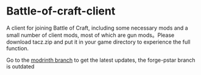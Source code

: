 # Battle-of-craft-client

A client for joining Battle of Craft, including some necessary mods and a small number of client mods, most of which are gun mods。Please download tacz.zip and put it in your game directory to experience the full function.

Go to the [modrinth branch](https://github.com/xjjakm/Battle-of-craft-client/tree/neoforge(modrinth)) to get the latest updates, the forge-pstar branch is outdated

